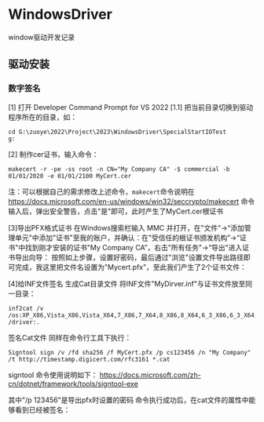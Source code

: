 # WindowsDriver
window驱动开发记录

## 驱动安装

### 数字签名

[1] 打开 Developer Command Prompt for VS 2022
 [1.1] 把当前目录切换到驱动程序所在的目录，如：
 ```
 cd G:\zuoye\2022\Project\2023\WindowsDriver\SpecialStartIOTest
 g:
 ```
 
 [2] 制作cer证书，输入命令：
```
makecert -r -pe -ss root -n CN="My Company CA" -$ commercial -b 01/01/2020 -e 01/01/2100 MyCert.cer
```
注：可以根据自己的需求修改上述命令，`makecert`命令说明在 https://docs.microsoft.com/en-us/windows/win32/seccrypto/makecert
命令输入后，弹出安全警告，点击"是"即可，此时产生了MyCert.cer根证书

[3]导出PFX格式证书
在Windows搜索栏输入 MMC 并打开，在"文件"->“添加管理单元"中添加"证书"至我的账户，并确认：在"受信任的根证书颁发机构”->“证书"中找到刚才安装的证书"My Company CA”，右击"所有任务"->“导出"进入证书导出向导：
按照如上步骤，设置好密码，最后通过"浏览"设置文件导出路径即可完成，我这里把文件名设置为"Mycert.pfx”，至此我们产生了2个证书文件：

[4]给INF文件签名
生成Cat目录文件
将INF文件"MyDirver.inf"与证书文件放至同一目录：
```
inf2cat /v /os:XP_X86,Vista_X86,Vista_X64,7_X86,7_X64,8_X86,8_X64,6_3_X86,6_3_X64,10_X86,10_X64 /driver:.
```
签名Cat文件
同样在命令行工具下执行：
```
Signtool sign /v /fd sha256 /f MyCert.pfx /p cs123456 /n "My Company" /t http://timestamp.digicert.com/rfc3161 *.cat
```

signtool 命令使用说明如下：
https://docs.microsoft.com/zh-cn/dotnet/framework/tools/signtool-exe

其中"/p 123456"是导出pfx时设置的密码
命令执行成功后，在cat文件的属性中能够看到已经被签名：
